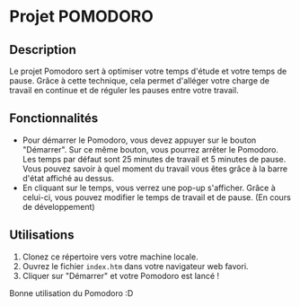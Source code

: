 # Projet POMODORO

## Description
  Le projet Pomodoro sert à optimiser votre temps d'étude et votre temps de pause. Grâce à cette technique, cela permet d'alléger votre charge de travail en continue et de réguler les pauses entre votre travail.

## Fonctionnalités
- Pour démarrer le Pomodoro, vous devez appuyer sur le bouton "Démarrer". Sur ce même bouton, vous pourrez arrêter le Pomodoro. Les temps par défaut sont 25 minutes de travail et 5 minutes de pause. 
Vous pouvez savoir à quel moment du travail vous êtes grâce à la barre d'état affiché au dessus. 
- En cliquant sur le temps, vous verrez une pop-up s'afficher. Grâce à celui-ci, vous pouvez modifier le temps de travail et de pause. (En cours de développement)

## Utilisations
1. Clonez ce répertoire vers votre machine locale.
2. Ouvrez le fichier `index.htm` dans votre navigateur web favori.
3. Cliquer sur "Démarrer" et votre Pomodoro est lancé !

Bonne utilisation du Pomodoro :D
